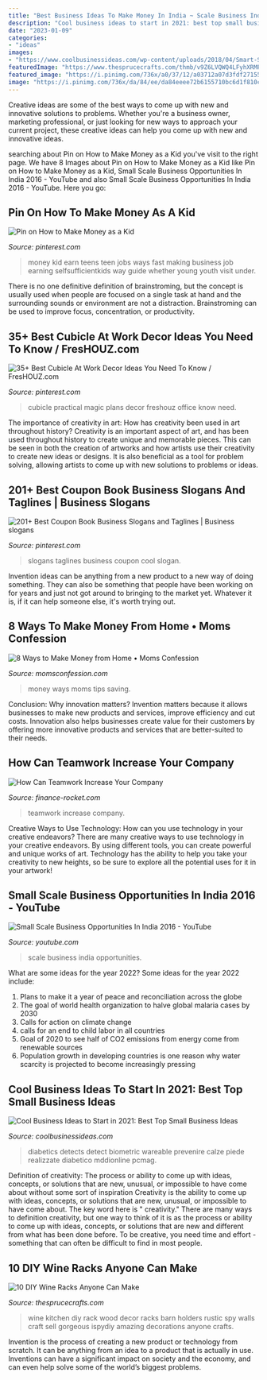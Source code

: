 ```yaml
---
title: "Best Business Ideas To Make Money In India ~ Scale Business India Opportunities"
description: "Cool business ideas to start in 2021: best top small business ideas"
date: "2023-01-09"
categories:
- "ideas"
images:
- "https://www.coolbusinessideas.com/wp-content/uploads/2018/04/Smart-Socks-Detects-Diabetic-Foot-Injuries-.jpg"
featuredImage: "https://www.thesprucecrafts.com/thmb/v9Z6LVQWQ4LFyhXRMPYwSkTa2sc=/960x0/filters:no_upscale():max_bytes(150000):strip_icc()/ispydiy_wineholder7-5bae9974cff47e0026bf8e9f.jpg"
featured_image: "https://i.pinimg.com/736x/a0/37/12/a03712a07d3fdf271553c8738fce3d1d--how-to-get-money-as-a-kid-how-to-earn-money-for-teens.jpg"
image: "https://i.pinimg.com/736x/da/84/ee/da84eeee72b6155710bc6d1f810cc1ae.jpg"
---
```



Creative ideas are some of the best ways to come up with new and innovative solutions to problems. Whether you're a business owner, marketing professional, or just looking for new ways to approach your current project, these creative ideas can help you come up with new and innovative ideas.

	

		
searching about Pin on How to Make Money as a Kid you've visit to the right page. We have 8 Images about Pin on How to Make Money as a Kid like Pin on How to Make Money as a Kid, Small Scale Business Opportunities In India 2016 - YouTube and also Small Scale Business Opportunities In India 2016 - YouTube. Here you go:
		
    
## Pin On How To Make Money As A Kid

<img loading=lazy src="https://i.pinimg.com/736x/a0/37/12/a03712a07d3fdf271553c8738fce3d1d--how-to-get-money-as-a-kid-how-to-earn-money-for-teens.jpg" onerror="this.onerror=null;this.src='https://tse4.mm.bing.net/th?id=OIP.IhvswbQ2VtBlP0QmbSfrNwHaLG&amp;pid=15.1';" alt="Pin on How to Make Money as a Kid">

_Source: pinterest.com_

>money kid earn teens teen jobs ways fast making business job earning selfsufficientkids way guide whether young youth visit under. 

	

There is no one definitive definition of brainstroming, but the concept is usually used when people are focused on a single task at hand and the surrounding sounds or environment are not a distraction. Brainstroming can be used to improve focus, concentration, or productivity.

    
## 35+ Best Cubicle At Work Decor Ideas You Need To Know / FresHOUZ.com

<img loading=lazy src="https://i.pinimg.com/736x/8d/cc/55/8dcc55abc9982a791d63a4aaf71b7a45.jpg" onerror="this.onerror=null;this.src='https://tse4.mm.bing.net/th?id=OIP.iJcVjQm8OdEVAx0qYjtrkQHaG5&amp;pid=15.1';" alt="35+ Best Cubicle At Work Decor Ideas You Need To Know / FresHOUZ.com">

_Source: pinterest.com_

>cubicle practical magic plans decor freshouz office know need. 

	

The importance of creativity in art: How has creativity been used in art throughout history?
Creativity is an important aspect of art, and has been used throughout history to create unique and memorable pieces. This can be seen in both the creation of artworks and how artists use their creativity to create new ideas or designs. It is also beneficial as a tool for problem solving, allowing artists to come up with new solutions to problems or ideas.

    
## 201+ Best Coupon Book Business Slogans And Taglines | Business Slogans

<img loading=lazy src="https://i.pinimg.com/736x/da/84/ee/da84eeee72b6155710bc6d1f810cc1ae.jpg" onerror="this.onerror=null;this.src='https://tse4.mm.bing.net/th?id=OIP.p75yKWfdpEaVn2ZzTaQgzAHaLG&amp;pid=15.1';" alt="201+ Best Coupon Book Business Slogans and Taglines | Business slogans">

_Source: pinterest.com_

>slogans taglines business coupon cool slogan. 

	

Invention ideas can be anything from a new product to a new way of doing something. They can also be something that people have been working on for years and just not got around to bringing to the market yet. Whatever it is, if it can help someone else, it's worth trying out.

    
## 8 Ways To Make Money From Home • Moms Confession

<img loading=lazy src="https://www.momsconfession.com/wp-content/uploads/2017/03/8-Ways-To-Make-Money-From-Home-683x1024.png" onerror="this.onerror=null;this.src='https://tse4.mm.bing.net/th?id=OIP.BXpL4LUqguyo4cj8Msm8TgHaLG&amp;pid=15.1';" alt="8 Ways to Make Money from Home • Moms Confession">

_Source: momsconfession.com_

>money ways moms tips saving. 

	

Conclusion: Why innovation matters?
Invention matters because it allows businesses to make new products and services, improve efficiency and cut costs. Innovation also helps businesses create value for their customers by offering more innovative products and services that are better-suited to their needs.

    
## How Can Teamwork Increase Your Company

<img loading=lazy src="http://www.finance-rocket.com/wp-content/uploads/2018/08/14-How-Can-Teamwork-Increase-Your-Company.jpg" onerror="this.onerror=null;this.src='https://tse3.mm.bing.net/th?id=OIP.VkMYZeRIfr2L042LwazCVgHaE7&amp;pid=15.1';" alt="How Can Teamwork Increase Your Company">

_Source: finance-rocket.com_

>teamwork increase company. 

	

Creative Ways to Use Technology: How can you use technology in your creative endeavors?
There are many creative ways to use technology in your creative endeavors. By using different tools, you can create powerful and unique works of art. Technology has the ability to help you take your creativity to new heights, so be sure to explore all the potential uses for it in your artwork!

    
## Small Scale Business Opportunities In India 2016 - YouTube

<img loading=lazy src="https://i.ytimg.com/vi/S5kCVq8YazY/hqdefault.jpg" onerror="this.onerror=null;this.src='https://tse1.mm.bing.net/th?id=OIP.Ag4TNt1bak96GPgwl2lBowHaFj&amp;pid=15.1';" alt="Small Scale Business Opportunities In India 2016 - YouTube">

_Source: youtube.com_

>scale business india opportunities. 

	

What are some ideas for the year 2022?
Some ideas for the year 2022 include:
1. Plans to make it a year of peace and reconciliation across the globe 
2. The goal of world health organization to halve global malaria cases by 2030 
3. Calls for action on climate change 
4. calls for an end to child labor in all countries 
5. Goal of 2020 to see half of CO2 emissions from energy come from renewable sources 
6. Population growth in developing countries is one reason why water scarcity is projected to become increasingly pressing 

    
## Cool Business Ideas To Start In 2021: Best Top Small Business Ideas

<img loading=lazy src="https://www.coolbusinessideas.com/wp-content/uploads/2018/04/Smart-Socks-Detects-Diabetic-Foot-Injuries-.jpg" onerror="this.onerror=null;this.src='https://tse1.mm.bing.net/th?id=OIP.fEKtQDhWW6WQHP-AoVzIyQHaEJ&amp;pid=15.1';" alt="Cool Business Ideas to Start in 2021: Best Top Small Business Ideas">

_Source: coolbusinessideas.com_

>diabetics detects detect biometric wareable prevenire calze piede realizzate diabetico mddionline pcmag. 

	

Definition of creativity: The process or ability to come up with ideas, concepts, or solutions that are new, unusual, or impossible to have come about without some sort of inspiration
Creativity is the ability to come up with ideas, concepts, or solutions that are new, unusual, or impossible to have come about. The key word here is " creativity." There are many ways to definition creativity, but one way to think of it is as the process or ability to come up with ideas, concepts, or solutions that are new and different from what has been done before. To be creative, you need time and effort - something that can often be difficult to find in most people.

    
## 10 DIY Wine Racks Anyone Can Make

<img loading=lazy src="https://www.thesprucecrafts.com/thmb/v9Z6LVQWQ4LFyhXRMPYwSkTa2sc=/960x0/filters:no_upscale():max_bytes(150000):strip_icc()/ispydiy_wineholder7-5bae9974cff47e0026bf8e9f.jpg" onerror="this.onerror=null;this.src='https://tse1.mm.bing.net/th?id=OIP.bNgtEclphr7gSntB-1gUTAHaLN&amp;pid=15.1';" alt="10 DIY Wine Racks Anyone Can Make">

_Source: thesprucecrafts.com_

>wine kitchen diy rack wood decor racks barn holders rustic spy walls craft sell gorgeous ispydiy amazing decorations anyone crafts. 

	

Invention is the process of creating a new product or technology from scratch. It can be anything from an idea to a product that is actually in use. Inventions can have a significant impact on society and the economy, and can even help solve some of the world’s biggest problems.

